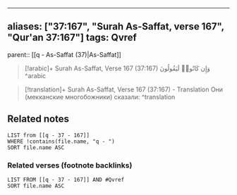 
---
aliases: ["37:167", "Surah As-Saffat, verse 167", "Qur'an 37:167"]
tags: Qvref
---

parent:: [[q - As-Saffat (37)|As-Saffat]]

> [!arabic]+ Surah As-Saffat, Verse 167 (37:167)
> <span class="quran-arabic">وَإِن كَانُوا۟ لَيَقُولُونَ</span>
^arabic

> [!translation]+ Surah As-Saffat, Verse 167 (37:167) - Translation
> Они (мекканские многобожники) сказали:
^translation



## Related notes
```dataview
LIST from [[q - 37 - 167]]
WHERE !contains(file.name, "q - ")
SORT file.name ASC
```

### Related verses (footnote backlinks)
```dataview
LIST FROM [[q - 37 - 167]] AND #Qvref
SORT file.name ASC
```

